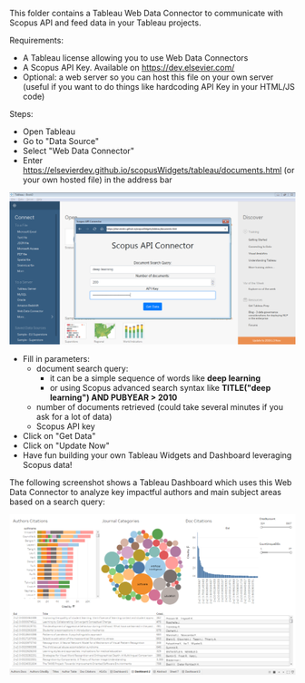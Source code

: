 This folder contains a Tableau Web Data Connector to communicate with Scopus API and feed data in your Tableau projects.

Requirements:
- A Tableau license allowing you to use Web Data Connectors
- A Scopus API Key. Available on https://dev.elsevier.com/ 
- Optional: a web server so you can host this file on your own server (useful if you want to do things like hardcoding API Key in your HTML/JS code)

Steps:
- Open Tableau
- Go to "Data Source"
- Select "Web Data Connector"
- Enter https://elsevierdev.github.io/scopusWidgets/tableau/documents.html (or your own hosted file) in the address bar

![](/tableau/screenshots/tableauConfiguration.png?raw=true "")

- Fill in parameters:
  - document search query:
    - it can be a simple sequence of words like **deep learning**
    - or using Scopus advanced search syntax like **TITLE("deep learning") AND PUBYEAR > 2010**
  - number of documents retrieved (could take several minutes if you ask for a lot of data)
  - Scopus API key
- Click on "Get Data"
- Click on "Update Now"
- Have fun building your own Tableau Widgets and Dashboard leveraging Scopus data!

The following screenshot shows a Tableau Dashboard which uses this Web Data Connector to analyze key impactful authors and main subject areas based on a search query:

![](/tableau/screenshots/tableauDashboard.png?raw=true "")
